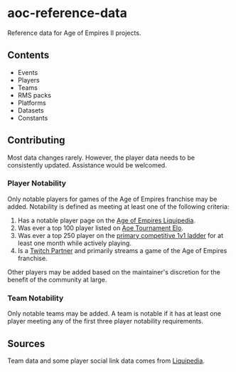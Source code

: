 # aoc-reference-data

Reference data for Age of Empires II projects.

## Contents

- Events
- Players
- Teams
- RMS packs
- Platforms
- Datasets
- Constants

## Contributing

Most data changes rarely. However, the player data needs to be consistently updated. Assistance would be welcomed.

### Player Notability

Only notable players for games of the Age of Empires franchise may be added. Notability is defined as meeting at least one of the following criteria:

1. Has a notable player page on the [Age of Empires Liquipedia](https://liquipedia.net/ageofempires/Main_Page).
1. Was ever a top 100 player listed on [Aoe Tournament Elo](https://aoe-elo.com/).
1. Was ever a top 250 player on the [primary competitive 1v1 ladder](https://www.ageofempires.com/stats/) for at least one month while actively playing.
1. Is a [Twitch Partner](https://www.twitch.tv/p/partners/) and primarily streams a game of the Age of Empires franchise.

Other players may be added based on the maintainer's discretion for the benefit of the community at large.

### Team Notability

Only notable teams may be added. A team is notable if it has at least one player meeting any of the first three player notability requirements.

## Sources

Team data and some player social link data comes from [Liquipedia](https://liquipedia.net/ageofempires/Main_Page).
